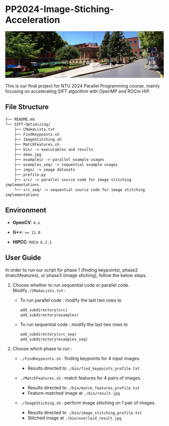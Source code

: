 # PP2024-Image-Stiching-Acceleration

![demo image](SIFT-Optimizing/demo.jpg "demo image")

This is our final project for NTU 2024 Parallel Programming course, mainly focusing on accelerating SIFT algorithm with OpenMP and ROCm HIP.

## File Structure
```
├── README.md
└── SIFT-Optimizing/
    ├── CMakeLists.txt
    ├── FindKeypoints.sh
    ├── ImageStitching.sh
    ├── MatchFeatures.sh
    ├── bin/ -> executables and results
    ├── demo.jpg
    ├── examples/ -> parallel example usages
    ├── examples_seq/ -> sequential example usages
    ├── imgs/ -> image datasets
    ├── profile.py
    ├── src/ -> parallel source code for image stitching implementations
    └── src_seq/ -> sequential source code for image stitching implementations
```

## Environment
- **OpenCV**: `4.x` 

- **G++**: `>= 11.0`

- **HIPCC**: `ROCm 6.2.1`


## User Guide
In order to run our script for phase 1 (finding keypoints), phase2 (matchfeatures), or phase3 (image stiching), follow the below steps.

1. Choose whether to run sequential code or parallel code.
    Modify`./CMakeLists.txt` : 
    - To run parallel code : modify the last two rows to
        ```
        add_subdirectory(src)
        add_subdirectory(examples)
        ```
    - To run sequential code : modify the last two rows to 
        ```
        add_subdirectory(src_seq)
        add_subdirectory(examples_seq)
        ```

2. Choose which phase to run : 
    - `./FindKeypoints.sh` : finding keypoints for 4 input images.
        - Results directed to `./bin/find_keypoints_profile.txt`

    - `./MatchFeatures.sh` : match features for 4 pairs of images.
        - Results directed to `./bin/match_features_profile.txt`
        - Feature-matched image at `./bin/result.jpg`

    - `./ImageStiching.sh` : perform image stitching on 1 pair of images.
        - Results directed to `./bin/image_stitching_profile.txt`
        - Stitched image at `./bin/overlaid_result.jpg`

